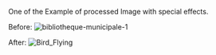 One of the Example of processed Image with special effects.

Before:
![bibliotheque-municipale-1](https://github.com/leegame12138/Image-Processing-and-Special-Effect/assets/97330442/8367294f-e89b-4652-ac85-f93e158aa658)


After:
![Bird_Flying](https://github.com/leegame12138/Image-Processing-and-Special-Effect/assets/97330442/945de2e5-0522-4d29-abee-a24701571185)
